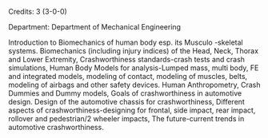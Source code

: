 Credits: 3 (3-0-0)

Department: Department of Mechanical Engineering

Introduction to Biomechanics of human body esp. its Musculo -skeletal systems. Biomechanics (including injury indices) of the Head, Neck, Thorax and Lower Extremity, Crashworthiness standards-crash tests and crash simulations, Human Body Models for analysis-Lumped mass, multi body, FE and integrated models, modeling of contact, modeling of muscles, belts, modeling of airbags and other safety devices. Human Anthropometry, Crash Dummies and Dummy models, Goals of crashworthiness in automotive design. Design of the automotive chassis for crashworthiness, Different aspects of crashworthiness-designing for frontal, side impact, rear impact, rollover and pedestrian/2 wheeler impacts, The future-current trends in automotive crashworthiness.